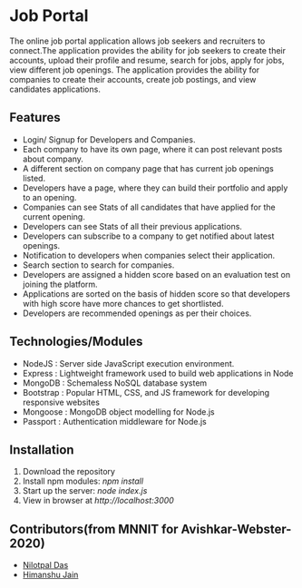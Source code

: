 # Job Portal

The online job portal application allows job seekers and recruiters to connect.The application provides the ability for job seekers to create their accounts,
upload their profile and resume, search for jobs, apply for jobs, view different job openings. The application provides the ability for companies to create
their accounts, create job postings, and view candidates applications.

## Features
* Login/ Signup for Developers and Companies.
* Each company to have its own page, where it can post relevant posts about company.
* A different section on company page that has current job openings listed.
* Developers have a page, where they can build their portfolio and apply to an opening.
* Companies can see Stats of all candidates that have applied for the current opening.
* Developers can see Stats of all their previous applications.
* Developers can subscribe to a company to get notified about latest openings.
* Notification to developers when companies select their application.
* Search section to search for companies.
* Developers are assigned a hidden score based on an evaluation test on joining the platform.
* Applications are sorted on the basis of hidden score so that developers with high score have more chances to get shortlisted.
* Developers are recommended openings as per their choices.

 ## Technologies/Modules    
* NodeJS     	: Server side JavaScript execution environment.  
* Express    	: Lightweight framework used to build web applications in Node  
* MongoDB 	: Schemaless NoSQL database system    
* Bootstrap 	: Popular HTML, CSS, and JS framework for developing responsive websites   
* Mongoose		: MongoDB object modelling for Node.js  
* Passport   	: Authentication middleware for Node.js 

## Installation
1. Download the repository
2. Install npm modules: *npm install*
3. Start up the server: *node index.js*
4. View in browser at *http://localhost:3000*

## Contributors(from MNNIT for Avishkar-Webster-2020) 
* [Nilotpal Das](https://www.linkedin.com/in/nilotpal-das-842b071a1/)
* [Himanshu Jain](http://www.linkedin.com/in/himanshujain0457)
